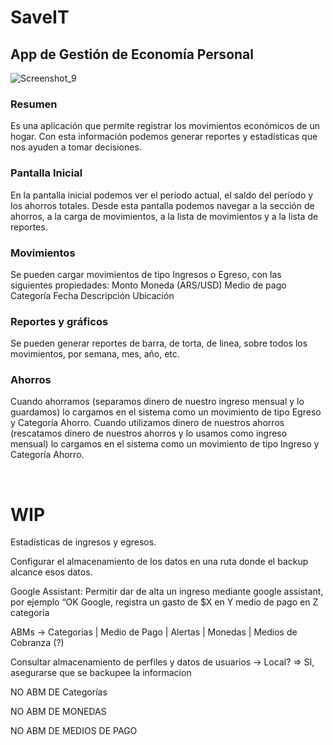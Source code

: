 # SaveIT
## App de Gestión de Economía Personal

![Screenshot_9](https://user-images.githubusercontent.com/11811173/125207274-b4535f80-e261-11eb-901f-910a0288c015.jpg)

### Resumen
Es una aplicación que permite registrar los movimientos económicos de un hogar.
Con esta información podemos generar reportes y estadísticas que nos ayuden a tomar decisiones.

### Pantalla Inicial
En la pantalla inicial podemos ver el período actual, el saldo del período y los ahorros totales.
Desde esta pantalla podemos navegar a la sección de ahorros, a la carga de movimientos, a la lista de movimientos y a la lista de reportes.

### Movimientos
Se pueden cargar movimientos de tipo Ingresos o Egreso, con las siguientes propiedades:
Monto
Moneda (ARS/USD)
Medio de pago
Categoría
Fecha
Descripción
Ubicación

### Reportes y gráficos
Se pueden generar reportes de barra, de torta, de linea, sobre todos los movimientos, por semana, mes, año, etc.

### Ahorros
Cuando ahorramos (separamos dinero de nuestro ingreso mensual y lo guardamos) lo cargamos en el sistema como un movimiento de tipo Egreso y Categoría Ahorro.
Cuando utilizamos dinero de nuestros ahorros (rescatamos dinero de nuestros ahorros y lo usamos como ingreso mensual) lo cargamos en el sistema como un movimiento de tipo Ingreso y Categoría Ahorro.

<br>

# WIP

Estadísticas de ingresos y egresos.

Configurar el almacenamiento de los datos en una ruta donde el backup alcance esos datos.

Google Assistant: Permitir dar de alta un ingreso mediante google assistant, por ejemplo “OK Google, registra un gasto de $X en Y medio de pago en Z categoría

ABMs -> Categorías | Medio de Pago | Alertas | Monedas | Medios de Cobranza (?)

Consultar almacenamiento de perfiles y datos de usuarios -> Local?
=> SI, asegurarse que se backupee la informacion

NO ABM DE Categorías

NO ABM DE MONEDAS

NO ABM DE MEDIOS DE PAGO
